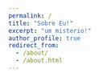 ```yaml
---
permalink: /
title: "Sobre Eu!"
excerpt: "um misterio!"
author_profile: true
redirect_from: 
  - /about/
  - /about.html
---
```



